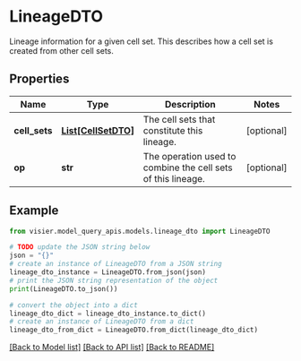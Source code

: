 # LineageDTO

Lineage information for a given cell set. This describes how a cell set is created from other cell sets.

## Properties

Name | Type | Description | Notes
------------ | ------------- | ------------- | -------------
**cell_sets** | [**List[CellSetDTO]**](CellSetDTO.md) | The cell sets that constitute this lineage. | [optional] 
**op** | **str** | The operation used to combine the cell sets of this lineage. | [optional] 

## Example

```python
from visier.model_query_apis.models.lineage_dto import LineageDTO

# TODO update the JSON string below
json = "{}"
# create an instance of LineageDTO from a JSON string
lineage_dto_instance = LineageDTO.from_json(json)
# print the JSON string representation of the object
print(LineageDTO.to_json())

# convert the object into a dict
lineage_dto_dict = lineage_dto_instance.to_dict()
# create an instance of LineageDTO from a dict
lineage_dto_from_dict = LineageDTO.from_dict(lineage_dto_dict)
```
[[Back to Model list]](../README.md#documentation-for-models) [[Back to API list]](../README.md#documentation-for-api-endpoints) [[Back to README]](../README.md)



